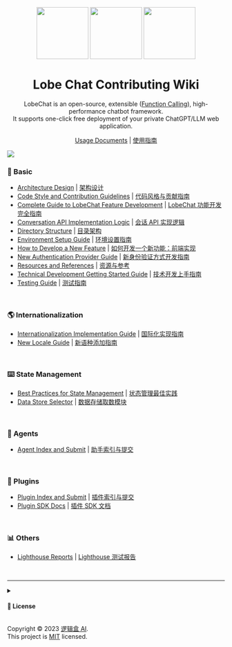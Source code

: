 <div align="center">

<img height="120" src="https://registry.npmmirror.com/@lobehub/assets-logo/1.0.0/files/assets/logo-3d.webp">
<img height="120" src="https://gw.alipayobjects.com/zos/kitchen/qJ3l3EPsdW/split.svg">
<img height="120" src="https://registry.npmmirror.com/@lobehub/assets-emoji/1.3.0/files/assets/robot.webp">

<h1>Lobe Chat Contributing Wiki</h1>

LobeChat is an open-source, extensible ([Function Calling][fc-url]), high-performance chatbot framework. <br/> It supports one-click free deployment of your private ChatGPT/LLM web application.

[Usage Documents](https://chat-docs.lobehub.com/en) | [使用指南](https://chat-docs.lobehub.com/zh)

</div>

![](https://raw.githubusercontent.com/andreasbm/readme/master/assets/lines/rainbow.png)

<!-- DOCS LIST -->

### 🤯 Basic

- [Architecture Design](https://github.com/lobehub/lobe-chat/wiki/Architecture) | [架构设计](https://github.com/lobehub/lobe-chat/wiki/Architecture.zh-CN)
- [Code Style and Contribution Guidelines](https://github.com/lobehub/lobe-chat/wiki/Contributing-Guidelines) | [代码风格与贡献指南](https://github.com/lobehub/lobe-chat/wiki/Contributing-Guidelines.zh-CN)
- [Complete Guide to LobeChat Feature Development](https://github.com/lobehub/lobe-chat/wiki/Feature-Development) | [LobeChat 功能开发完全指南](https://github.com/lobehub/lobe-chat/wiki/Feature-Development.zh-CN)
- [Conversation API Implementation Logic](https://github.com/lobehub/lobe-chat/wiki/Chat-API) | [会话 API 实现逻辑](https://github.com/lobehub/lobe-chat/wiki/Chat-API.zh-CN)
- [Directory Structure](https://github.com/lobehub/lobe-chat/wiki/Folder-Structure) | [目录架构](https://github.com/lobehub/lobe-chat/wiki/Folder-Structure.zh-CN)
- [Environment Setup Guide](https://github.com/lobehub/lobe-chat/wiki/Setup-Development) | [环境设置指南](https://github.com/lobehub/lobe-chat/wiki/Setup-Development.zh-CN)
- [How to Develop a New Feature](https://github.com/lobehub/lobe-chat/wiki/Feature-Development-Frontend) | [如何开发一个新功能：前端实现](https://github.com/lobehub/lobe-chat/wiki/Feature-Development-Frontend.zh-CN)
- [New Authentication Provider Guide](https://github.com/lobehub/lobe-chat/wiki/Add-New-Authentication-Providers) | [新身份验证方式开发指南](https://github.com/lobehub/lobe-chat/wiki/Add-New-Authentication-Providers.zh-CN)
- [Resources and References](https://github.com/lobehub/lobe-chat/wiki/Resources) | [资源与参考](https://github.com/lobehub/lobe-chat/wiki/Resources.zh-CN)
- [Technical Development Getting Started Guide](https://github.com/lobehub/lobe-chat/wiki/Intro) | [技术开发上手指南](https://github.com/lobehub/lobe-chat/wiki/Intro.zh-CN)
- [Testing Guide](https://github.com/lobehub/lobe-chat/wiki/Test) | [测试指南](https://github.com/lobehub/lobe-chat/wiki/Test.zh-CN)

<br/>

### 🌎 Internationalization

- [Internationalization Implementation Guide](https://github.com/lobehub/lobe-chat/wiki/Internationalization-Implementation) | [国际化实现指南](https://github.com/lobehub/lobe-chat/wiki/Internationalization-Implementation.zh-CN)
- [New Locale Guide](https://github.com/lobehub/lobe-chat/wiki/Add-New-Locale) | [新语种添加指南](https://github.com/lobehub/lobe-chat/wiki/Add-New-Locale.zh-CN)

<br/>

### ⌨️ State Management

- [Best Practices for State Management](https://github.com/lobehub/lobe-chat/wiki/State-Management-Intro) | [状态管理最佳实践](https://github.com/lobehub/lobe-chat/wiki/State-Management-Intro.zh-CN)
- [Data Store Selector](https://github.com/lobehub/lobe-chat/wiki/State-Management-Selectors) | [数据存储取数模块](https://github.com/lobehub/lobe-chat/wiki/State-Management-Selectors.zh-CN)

<br/>

### 🤖 Agents

- [Agent Index and Submit](https://github.com/lobehub/lobe-chat-agents) | [助手索引与提交](https://github.com/lobehub/lobe-chat-agents/blob/main/README.zh-CN.md)

<br/>

### 🧩 Plugins

- [Plugin Index and Submit](https://github.com/lobehub/lobe-chat-plugins) | [插件索引与提交](https://github.com/lobehub/lobe-chat-plugins/blob/main/README.zh-CN.md)
- [Plugin SDK Docs](https://chat-plugin-sdk.lobehub.com) | [插件 SDK 文档](https://chat-plugin-sdk.lobehub.com)

<br/>

### 📊 Others

- [Lighthouse Reports](https://github.com/lobehub/lobe-chat/wiki/Lighthouse) | [Lighthouse 测试报告](https://github.com/lobehub/lobe-chat/wiki/Lighthouse.zh-CN)

<br/>

 <!-- DOCS LIST -->

---

<details><summary><h4>📝 License</h4></summary>

[![][fossa-license-shield]][fossa-license-url]

</details>

Copyright © 2023 [逻辑盒 AI][profile-url]. <br />
This project is [MIT][license-url] licensed.

<!-- LINK GROUP -->

[fc-url]: https://sspai.com/post/81986
[fossa-license-shield]: https://app.fossa.com/api/projects/git%2Bgithub.com%2Flobehub%2Flobe-chat.svg?type=large
[fossa-license-url]: https://app.fossa.com/projects/git%2Bgithub.com%2Flobehub%2Flobe-chat
[license-url]: https://github.com/lobehub/lobe-chat/blob/main/LICENSE
[profile-url]: https://github.com/lobehub
